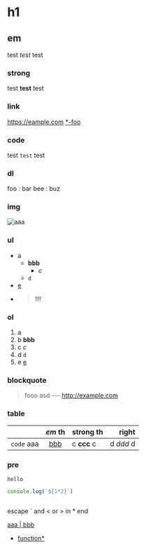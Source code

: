 # h1
## em
test *test* test
### strong
test **test** test
### link
https://eample.com
[\*-foo](https://example.com)
### code
test `test` test
### dl
foo
: bar
bee
: buz
### img
![aaa](bbb.png 'fff')
### ul
- a
  - **bbb**
    - *c*
  - `d`
- [e](/)
- > fff

### ol
1. a
2. b **bbb**
3. c *c*
4. d `d`
5. e [e](/)

### blockquote
> fooo
> asd
> --- http://example.com

### table
| |*em* th|**strong** th|right|
|-|:-:|:-|-:|
|`code` aaa|[bbb](/)|c **ccc** c|d *ddd* d|

### pre

```
hello
```

```js
console.log(`${1*2}`)
```

```js:path.js
```

escape \` and \< or > in \* end

[aaa | bbb](https://example.com)
- [function\*](https://developer.com)